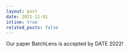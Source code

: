 ```yaml
---
layout: post
date: 2021-11-01
inline: true
related_posts: false
---
```


Our paper BatchLens is accepted by DATE 2022!